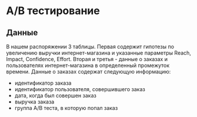 # А/B тестирование
## Данные
В нашем распоряжении 3 таблицы. Первая содержит гипотезы по увеличению выручки интернет-магазина и указанные параметры Reach, Impact, Confidence, Effort. Вторая и третья - данные о заказах и пользователях интернет-магазина в определенный промежуток времени. 
Данные о заказах содержат следующую информацию:
- идентификатор заказа
- идентификатор пользователя, совершившего заказ
- дата, когда был совершен заказ
- выручка заказа
- группа А/В теста, в которую попал заказ
